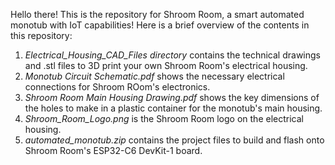 Hello there! This is the repository for Shroom Room, a smart automated monotub with IoT capabilities! Here is a brief overview of the contents in this repository:

1. *Electrical_Housing_CAD_Files directory* contains the technical drawings and .stl files to 3D print your own Shroom Room's electrical housing.
2. *Monotub Circuit Schematic.pdf* shows the necessary electrical connections for Shroom ROom's electronics.
3. *Shroom Room Main Housing Drawing.pdf* shows the key dimensions of the holes to make in a plastic container for the monotub's main housing.
4. *Shroom_Room_Logo.png* is the Shroom Room logo on the electrical housing.
5. *automated_monotub.zip* contains the project files to build and flash onto Shroom Room's ESP32-C6 DevKit-1 board.
